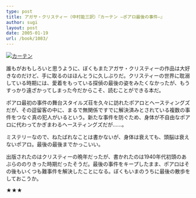 ```yaml
---
type: post
title: アガサ・クリスティー（中村能三訳）『カーテン ―ポアロ最後の事件―』
author: sugi
layout: post
date: 2005-01-19
url: /book/1083/
---
```

<a href="http://www.amazon.co.jp/exec/obidos/ASIN/4151300333/chezsugi-22/ref=nosim/" onclick="_gaq.push(['_trackEvent', 'outbound-article', 'http://www.amazon.co.jp/exec/obidos/ASIN/4151300333/chezsugi-22/ref=nosim/', '']);" name="amazletlink" target="_blank"><img src="http://i1.wp.com/images-jp.amazon.com/images/G/09/icons/books/comingsoon_books.gif?w=660" alt="カーテン" class="alignleft" alt="no image" data-recalc-dims="1" /></a>

誰もがおもしろいと思うように、ぼくもまたアガサ・クリスティーの作品は大好きなのだけど、手に取るのはほんとうに久しぶりだ。クリスティーの世界に耽溺している時期には、愛着をもっている探偵の最後の姿をみたくなかったが、もうすっかり遠ざかってしまった今だからこそ、読むことができる本だ。

ポアロ最初の事件の舞台スタイルズ荘を久々に訪れたポアロとヘースティングズだが、その逗留客の中に、まるで無関係ですでに解決済みとされている複数の事件をつなぐ真の犯人がいるという。新たな事件を防ぐため、身体が不自由なポアロに代わってかぎまわるヘースティングズだが......。

ミステリーなので、ねたばれなことは書かないが、身体は衰えても、頭脳は衰えないポアロ。最後の最後までかっこいい。

出版されたのはクリスティーの晩年だったが、書かれたのは1940年代初頭のあぶらののりきった時期だったそうだ。最後の事件をキープしたまま、ポアロはその後もいくつも難事件を解決したことになる。ぼくもいまのうちに最後の散歩をしておこうか。

★★★

